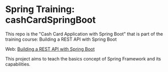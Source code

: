 # Spring Training: cashCardSpringBoot

This repo is the "Cash Card Application with Spring Boot" that is part of the training course: Building a REST API with Spring Boot

Web: [Building a REST API with Spring Boot](https://spring.academy/courses/building-a-rest-api-with-spring-boot/lessons/introduction)

This project aims to teach the basics concept of Spring Framework and its capabilities.
